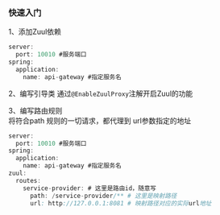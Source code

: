 
### 快速入门
1、添加Zuul依赖
```java
server:
  port: 10010 #服务端口
spring:
  application:
    name: api-gateway #指定服务名
```

2、编写引导类
通过``@EnableZuulProxy``注解开启Zuul的功能

3、编写路由规则  
将符合path 规则的一切请求，都代理到 url参数指定的地址
```java
server:
  port: 10010 #服务端口
spring:
  application:
    name: api-gateway #指定服务名
zuul:
  routes:
    service-provider: # 这里是路由id，随意写
      path: /service-provider/** # 这里是映射路径
      url: http://127.0.0.1:8081 # 映射路径对应的实际url地址
```

